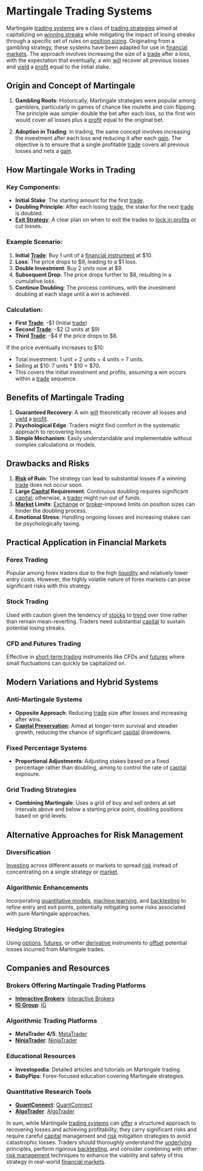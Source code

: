 # Martingale Trading Systems

Martingale [trading systems](../t/trading_systems.md) are a class of [trading strategies](../t/trading_strategies.md) aimed at capitalizing on [winning streaks](../w/winning_streaks.md) while mitigating the impact of losing streaks through a specific set of rules on [position sizing](../p/position_sizing.md). Originating from a gambling strategy, these systems have been adapted for use in [financial markets](../f/financial_market.md). The approach involves increasing the size of a [trade](../t/trade.md) after a loss, with the expectation that eventually, a win [will](../w/will.md) recover all previous losses and [yield](../y/yield.md) a [profit](../p/profit.md) equal to the initial stake.

## Origin and Concept of Martingale

1. **Gambling Roots**: Historically, Martingale strategies were popular among gamblers, particularly in games of chance like roulette and coin flipping. The principle was simple: double the bet after each loss, so the first win would cover all losses plus a [profit](../p/profit.md) equal to the original bet.

2. **Adoption in Trading**: In trading, the same concept involves increasing the investment after each loss and reducing it after each [gain](../g/gain.md). The objective is to ensure that a single profitable [trade](../t/trade.md) covers all previous losses and nets a [gain](../g/gain.md).

## How Martingale Works in Trading

### Key Components:
- **Initial Stake**: The starting amount for the first [trade](../t/trade.md).
- **Doubling Principle**: After each losing [trade](../t/trade.md), the stake for the next [trade](../t/trade.md) is doubled.
- **[Exit Strategy](../e/exit_strategy.md)**: A clear plan on when to exit the trades to [lock in profits](../l/lock_in_profits.md) or cut losses.

### Example Scenario:
1. **Initial [Trade](../t/trade.md)**: Buy 1 unit of a [financial instrument](../f/financial_instrument.md) at $10.
2. **Loss**: The price drops to $9, leading to a $1 loss.
3. **Double Investment**: Buy 2 units now at $9.
4. **Subsequent Drop**: The price drops further to $8, resulting in a cumulative loss.
5. **Continue Doubling**: The process continues, with the investment doubling at each stage until a win is achieved.

### Calculation:
- **First [Trade](../t/trade.md)**: -$1 (Initial [trade](../t/trade.md))
- **Second [Trade](../t/trade.md)**: -$2 (2 units at $9)
- **Third [Trade](../t/trade.md)**: -$4 if the price drops to $8.

If the price eventually increases to $10:
- Total investment: 1 unit + 2 units + 4 units = 7 units.
- Selling at $10: 7 units * $10 = $70.
- This covers the initial investment and profits, assuming a win occurs within a [trade](../t/trade.md) sequence.

## Benefits of Martingale Trading

1. **Guaranteed Recovery**: A win [will](../w/will.md) theoretically recover all losses and [yield](../y/yield.md) a [profit](../p/profit.md).
2. **Psychological Edge**: Traders might find comfort in the systematic approach to recovering losses.
3. **Simple Mechanism**: Easily understandable and implementable without complex calculations or models.

## Drawbacks and Risks

1. **[Risk](../r/risk.md) of Ruin**: The strategy can lead to substantial losses if a winning [trade](../t/trade.md) does not occur soon. 
2. **Large [Capital](../c/capital.md) Requirement**: Continuous doubling requires significant [capital](../c/capital.md); otherwise, a [trader](../t/trader.md) might run out of funds.
3. **[Market](../m/market.md) Limits**: [Exchange](../e/exchange.md) or [broker](../b/broker.md)-imposed limits on position sizes can hinder the doubling process.
4. **Emotional Stress**: Handling ongoing losses and increasing stakes can be psychologically taxing.

## Practical Application in Financial Markets

### Forex Trading
Popular among forex traders due to the high [liquidity](../l/liquidity.md) and relatively lower entry costs. However, the highly volatile nature of forex markets can pose significant risks with this strategy.

### Stock Trading
Used with caution given the tendency of [stocks](../s/stock.md) to [trend](../t/trend.md) over time rather than remain mean-reverting. Traders need substantial [capital](../c/capital.md) to sustain potential losing streaks.

### CFD and Futures Trading
Effective in [short-term trading](../s/short-term_trading.md) instruments like CFDs and [futures](../f/futures.md) where small fluctuations can quickly be capitalized on.

## Modern Variations and Hybrid Systems

### Anti-Martingale Systems
- **Opposite Approach**: Reducing [trade](../t/trade.md) size after losses and increasing after wins.
- **[Capital Preservation](../c/capital_preservation.md)**: Aimed at longer-term survival and steadier growth, reducing the chance of significant [capital](../c/capital.md) drawdowns.

### Fixed Percentage Systems
- **Proportional Adjustments**: Adjusting stakes based on a fixed percentage rather than doubling, aiming to control the rate of [capital](../c/capital.md) exposure.

### Grid Trading Strategies
- **Combining Martingale**: Uses a grid of buy and sell orders at set intervals above and below a starting price point, doubling positions based on grid levels.

## Alternative Approaches for Risk Management

### Diversification
[Investing](../i/investing.md) across different assets or markets to spread [risk](../r/risk.md) instead of concentrating on a single strategy or [market](../m/market.md).

### Algorithmic Enhancements
Incorporating [quantitative models](../q/quantitative_models.md), [machine learning](../m/machine_learning.md), and [backtesting](../b/backtesting.md) to refine entry and exit points, potentially mitigating some risks associated with pure Martingale approaches.

### Hedging Strategies
Using [options](../o/options.md), [futures](../f/futures.md), or other [derivative](../d/derivative.md) instruments to [offset](../o/offset.md) potential losses incurred from Martingale trades.

## Companies and Resources

### Brokers Offering Martingale Trading Platforms
- **[Interactive Brokers](../i/interactive_brokers.md)**: [Interactive Brokers](https://www.interactivebrokers.com)
- **[IG Group](../i/ig_group.md)**: [IG](https://www.ig.com)

### Algorithmic Trading Platforms
- **MetaTrader 4/5**: [MetaTrader](https://www.metatrader4.com)
- **[NinjaTrader](../n/ninjatrader.md)**: [NinjaTrader](https://ninjatrader.com)

### Educational Resources
- **Investopedia**: Detailed articles and tutorials on Martingale trading.
- **BabyPips**: Forex-focused education covering Martingale strategies.

### Quantitative Research Tools
- **[QuantConnect](../q/quantconnect.md)**: [QuantConnect](https://www.quantconnect.com)
- **[AlgoTrader](../a/algotrader.md)**: [AlgoTrader](https://www.algotrader.com)

In sum, while Martingale [trading systems](../t/trading_systems.md) can [offer](../o/offer.md) a structured approach to recovering losses and achieving profitability, they carry significant risks and require careful [capital](../c/capital.md) management and [risk](../r/risk.md) mitigation strategies to avoid catastrophic losses. Traders should thoroughly understand the [underlying](../u/underlying.md) principles, perform rigorous [backtesting](../b/backtesting.md), and consider combining with other [risk management](../r/risk_management.md) techniques to enhance the viability and safety of this strategy in real-world [financial markets](../f/financial_market.md).
